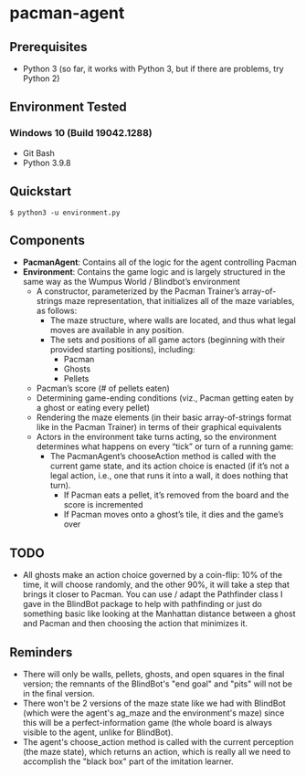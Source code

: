 # pacman-agent

## Prerequisites

- Python 3 (so far, it works with Python 3, but if there are problems, try Python 2)

## Environment Tested

### Windows 10 (Build 19042.1288)

- Git Bash
- Python 3.9.8

## Quickstart

```
$ python3 -u environment.py
```

## Components

- **PacmanAgent**: Contains all of the logic for the agent controlling Pacman
- **Environment**: Contains the game logic and is largely structured in the same way as the Wumpus World / Blindbot’s environment
  - A constructor, parameterized by the Pacman Trainer’s array-of-strings maze representation, that initializes all of the maze variables, as follows:
    - The maze structure, where walls are located, and thus what legal moves are available in any position.
    - The sets and positions of all game actors (beginning with their provided starting positions), including:
      - Pacman
      - Ghosts
      - Pellets
  - Pacman’s score (# of pellets eaten)
  - Determining game-ending conditions (viz., Pacman getting eaten by a ghost or eating every pellet)
  - Rendering the maze elements (in their basic array-of-strings format like in the Pacman Trainer) in terms of their graphical equivalents
  - Actors in the environment take turns acting, so the environment determines what happens on every “tick” or turn of a running game:
    - The PacmanAgent’s chooseAction method is called with the current game state, and its action choice is enacted (if it’s not a legal action, i.e., one that runs it into a wall, it does nothing that turn).
      - If Pacman eats a pellet, it’s removed from the board and the score is incremented
      - If Pacman moves onto a ghost’s tile, it dies and the game’s over

## TODO

- All ghosts make an action choice governed by a coin-flip: 10% of the time, it will choose randomly, and the other 90%, it will take a step that brings it closer to Pacman. You can use / adapt the Pathfinder class I gave in the BlindBot package to help with pathfinding or just do something basic like looking at the Manhattan distance between a ghost and Pacman and then choosing the action that minimizes it.

## Reminders

- There will only be walls, pellets, ghosts, and open squares in the final version; the remnants of the BlindBot's "end goal" and "pits" will not be in the final version.
- There won't be 2 versions of the maze state like we had with BlindBot (which were the agent's ag_maze and the environment's maze) since this will be a perfect-information game (the whole board is always visible to the agent, unlike for BlindBot).
- The agent's choose_action method is called with the current perception (the maze state), which returns an action, which is really all we need to accomplish the "black box" part of the imitation learner.
